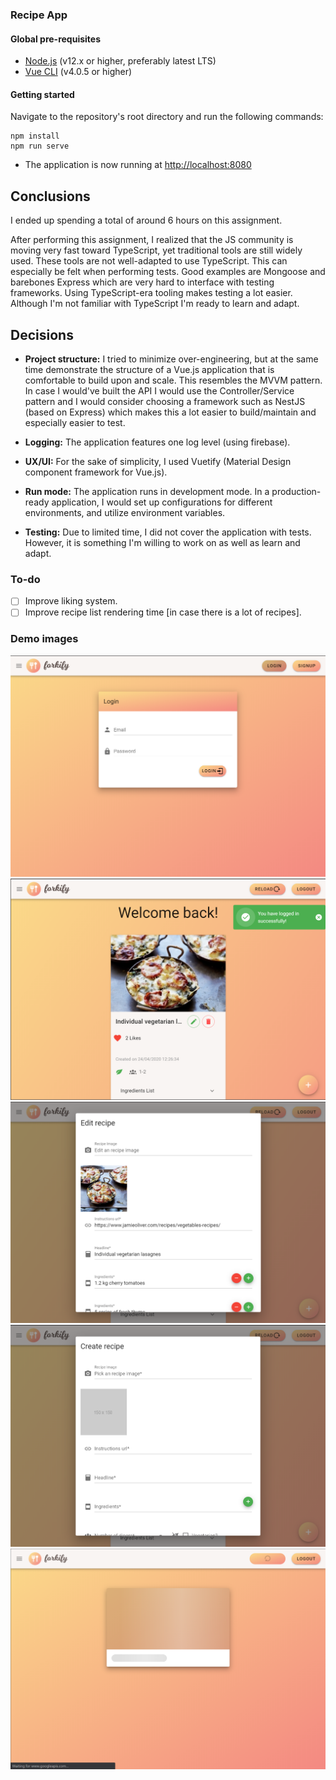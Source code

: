 ### Recipe App

#### Global pre-requisites
- [Node.js](https://nodejs.org/en/) (v12.x or higher, preferably latest LTS)
- [Vue CLI](https://www.npmjs.com/package/@vue/cli) (v4.0.5 or higher)

#### Getting started
Navigate to the repository's root directory and run the following commands:
```
npm install
npm run serve
```

- The application is now running at [http://localhost:8080](http://localhost:8080)

## Conclusions
I ended up spending a total of around 6 hours on this assignment.

After performing this assignment, I realized that the JS community is moving very fast toward TypeScript, yet traditional tools are still widely used. These tools are not well-adapted to use TypeScript. This can especially be felt when performing tests. Good examples are Mongoose and barebones Express which are very hard to interface with testing frameworks. Using TypeScript-era tooling makes testing a lot easier. Although I'm not familiar with TypeScript I'm ready to learn and adapt.


## Decisions

- **Project structure:** I tried to minimize over-engineering, but at the same time demonstrate the structure of a Vue.js application that is comfortable to build upon and scale. This resembles the MVVM pattern. In case I would've built the API I would use the Controller/Service pattern and I would consider choosing a framework such as NestJS (based on Express) which makes this a lot easier to build/maintain and especially easier to test.

- **Logging:** The application features one log level (using firebase).

- **UX/UI:** For the sake of simplicity, I used Vuetify (Material Design component framework for Vue.js).

- **Run mode:** The application runs in development mode. In a production-ready application, I would set up configurations for different environments, and utilize environment variables.

- **Testing:** Due to limited time, I did not cover the application with tests. However, it is something I'm willing to work on as well as learn and adapt.

### To-do
- [ ] Improve liking system.
- [ ] Improve recipe list rendering time [in case there is a lot of recipes].

### Demo images
![Stock list](image-login.png)
![Stock list](image-home.png)
![Stock list](image-home-2.png)
![Stock menu](image-menu.png)
![Stock reload](image-reload.png)
